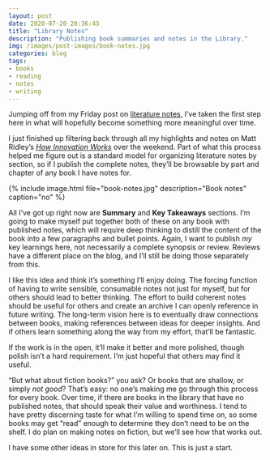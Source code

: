 ```yaml
---
layout: post
date: 2020-07-20 20:36:43
title: "Library Notes"
description: "Publishing book summaries and notes in the Library."
img: /images/post-images/book-notes.jpg
categories: blog
tags:
- books
- reading
- notes
- writing
---
```


Jumping off from my Friday post on [literature notes](/post/literature-notes-for-the-library/), I’ve taken the first step here in what will hopefully become something more meaningful over time.

I just finished up filtering back through all my highlights and notes on Matt Ridley’s _[How Innovation Works](/books/ridley-how-innovation-works/ "How Innovation Works")_ over the weekend. Part of what this process helped me figure out is a standard model for organizing literature notes by section, so if I publish the complete notes, they’ll be browsable by part and chapter of any book I have notes for.

{% include image.html file="book-notes.jpg" description="Book notes" caption="no" %}

All I’ve got up right now are **Summary** and **Key Takeaways** sections. I’m going to make myself put together both of these on any book with published notes, which will require deep thinking to distill the content of the book into a few paragraphs and bullet points. Again, I want to publish _my_ key learnings here, not necessarily a complete synopsis or review. Reviews have a different place on the blog, and I’ll still be doing those separately from this.

I like this idea and think it’s something I‘ll enjoy doing. The forcing function of having to write sensible, consumable notes not just for myself, but for others should lead to better thinking. The effort to build coherent notes should be useful for others and create an archive I can openly reference in future writing. The long-term vision here is to eventually draw connections between books, making references between ideas for deeper insights. And if others learn something along the way from my effort, that’ll be fantastic.

If the work is in the open, it’ll make it better and more polished, though polish isn’t a hard requirement. I’m just hopeful that others may find it useful.

“But what about fiction books?” you ask? Or books that are shallow, or simply _not good_? That’s easy: no one’s making me go through this process for every book. Over time, if there are books in the library that have no published notes, that should speak their value and worthiness. I tend to have pretty discerning taste for what I’m willing to spend time on, so some books may get “read” enough to determine they don’t need to be on the shelf. I do plan on making notes on fiction, but we’ll see how that works out.

I have some other ideas in store for this later on. This is just a start.
